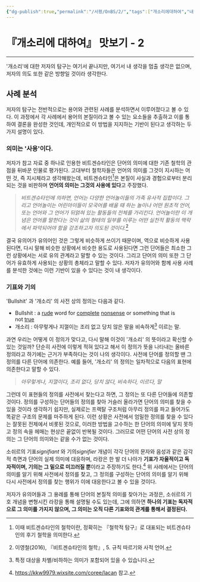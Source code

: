 ```yaml
---
{"dg-publish":true,"permalink":"/서평/OnBS/2/","tags":["개소리에대하여","내멋대로맛보기"],"created":"2024-02-21T11:44:17.739+09:00","updated":"2024-04-15T16:59:45.015+09:00"}
---
```


# 『개소리에 대하여』 맛보기 - 2

---

'개소리'에 대한 저자의 탐구는 여기서 끝나지만, 여기서 내 생각을 멈출 생각은 없으며, 저자의 의도 또한 같은 방향일 것이라 생각한다.

## 사례 분석
저자의 탐구는 전반적으로는 용어와 관련된 사례를 분석하면서 이루어졌다고 볼 수 있다. 이 과정에서 각 사례에서 용어의 본질이라고 볼 수 있는 요소들을 추출하고 이를 통하여 결론을 완성한 것인데, 개인적으로 이 방법을 지지하는 기반이 된다고 생각하는 두 가지 설명이 있다.

### 의미는 '사용'이다.
저자가 참고 자료 중 하나로 인용한 비트겐슈타인은 단어의 의미에 대한 기존 철학의 관점을 뒤바꾼 인물로 평가된다. 고대부터 철학자들은 언어의 의미를 그것이 지시하는 어떤 것, 즉 지시체라고 생각해왔는데, 비트겐슈타인[^1]은 본질이 사실과 경험으로부터 분리되는 것을 비판하며 **언어의 의미는 그것의 사용에 있다**고 주장했다. 

> *비트겐슈타인에 의하면, 언어는 다양한 언어놀이들의 가족 유사적 집합이다. 그리고 언어놀이는 어린아이들이 모국어를 배울 때 하는 놀이나 어떤 원초적 언어, 또는 언어와 그 언어가 뒤얽혀 있는 활동들의 전체를 가리킨다. 언어놀이란 이 개념은 언어를 말한다는 것이 삶의 형태의 일부를 이루는 어떤 실천적 활동의 맥락에서 파악되어야 함을 강조하고자 의도된 것이다.*[^2]

결국 유의어가 유의어인 것은 그렇게 비슷하게 쓰이기 때문이며, 역으로 비슷하게 사용된다면, 다시 말해 비슷한 상황에서 비슷한 용도로 사용된다면 그런 단어들은 최소한 그런 상황에서는 서로 유의 관계라고 말할 수 있는 것이다. 그리고 단어의 의미 또한 그 단어가 유효하게 사용되는 상황의 총체라고 말할 수 있다. 저자가 유의어와 함께 사용 사례를 분석한 것에는 이런 기반이 있을 수 있다는 것이 내 생각이다.

[^1]: 이때 비트겐슈타인의 철학이란, 정확히는 『철학적 탐구』로 대표되는 비트겐슈타인의 후기 철학을 의미한다.
[^2]: 이영철(2016), 『비트겐슈타인의 철학』, 5. 규칙 따르기와 사적 언어.

### 기표와 기의

'Bullshit' 과 '개소리' 의 사전 상의 정의는 다음과 같다.

+ Bullshit : a [rude](https://dictionary.cambridge.org/ko/%EC%82%AC%EC%A0%84/%EC%98%81%EC%96%B4/rude "rude") word for [complete](https://dictionary.cambridge.org/ko/%EC%82%AC%EC%A0%84/%EC%98%81%EC%96%B4/complete "complete") [nonsense](https://dictionary.cambridge.org/ko/%EC%82%AC%EC%A0%84/%EC%98%81%EC%96%B4/nonsense "nonsense") or something that is not [true](https://dictionary.cambridge.org/ko/%EC%82%AC%EC%A0%84/%EC%98%81%EC%96%B4/true "true")
+ 개소리 : 아무렇게나 지껄이는 조리 없고 당치 않은 말을 비속하게[^3] 이르는 말.

과연 우리는 어떻게 이 정의가 맞다고, 다시 말해 이것이 '개소리' 의 뜻이라고 확신할 수 있는 것일까? 단순히 사전에 이렇게 적혀 있다고 해서 이 정의가 뜻을 나타내는 올바른 정의라고 하기에는 근거가 부족하다는 것이 나의 생각이다. 사전에 단어를 정의할 땐 그 정의를 다른 단어에 의존한다. 예를 들어, '개소리' 의 정의는 일차적으로 다음의 표현에 의존한다고 말할 수 있다.

> *아무렇게나, 지껄이다, 조리 없다, 당치 않다, 비속하다, 이르다, 말*

그런데 이 표현들의 정의를 사전에서 찾는다고 하면, 그 정의는 또 다른 단어들에 의존할 것이다. 정의를 구성하는 단어들의 정의를 찾아 거슬러 올라가면 단어의 의미를 찾을 수 있을 것이라 생각하기 쉽지만, 실제로는 프랙탈 구조처럼 아무리 정의를 파고 들어가도 똑같은 구조의 문제를 마주하게 된다. 이런 상황은 사전에서 엄밀한 정의를 찾을 수 있다는 잘못된 전제에서 비롯된 것으로, 이러한 방법을 고수하는 한 단어의 의미에 닿지 못하고 정의 속을 헤매는 현상은 끝없이 반복될 것이다. 그러므로 어떤 단어의 사전 상의 정의는 그 단어의 의미와는 같을 수가 없는 것이다.

소쉬르의 기표*signifiant* 와 기의*signifier* 개념이 각각 단어의 문자와 음성과 같은 감각적 측면과 단어의 실제 의미에 대응하며, 라캉은 한 발 더 나아가 **기표가 자율적이고 독자적이며, 기의는 그 밑으로 미끄러질 뿐**이라고 주장하기도 한다.[^4] 위 사례에서는 단어의 의미를 알기 위해 사전에서 정의를 찾고, 그 정의를 구성하는 단어의 의미를 알기 위해 다시 사전에서 정의를 찾는 행위가 이에 대응한다고 볼 수 있을 것이다.

저자가 유의어들과 그 용례를 통해 단어의 본질적 의미를 찾아가는 과정은, 소쉬르의 기호 개념을 변형시킨 라캉을 통해 설명될 수도 있는데, 그에 의하면 **하나의 기표는 독자적으로 그 의미를 가지지 않으며, 그 의미는 오직 다른 기표와의 관계를 통해서 결정된다.**

[^3]: 특정 대상을 차별/비하하는 의미가 포함되어 있을 수 있습니다.
[^4]: https://kkw9979.wixsite.com/coree/lacan 참고.

